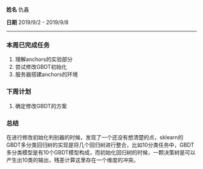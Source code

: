 **姓名** 仇鑫

**日期** 2019/9/2 - 2019/9/8

------

### 本周已完成任务

1. 理解anchors的实验部分
2. 尝试修改GBDT初始化
3. 服务器搭建anchors的环境

### 下周计划

1. 确定修改GBDT的方案

### 总结

在进行修改初始化判别器的时候，发现了一个还没有想清楚的点，sklearn的GBDT多分类回归树的实现是将几个回归树进行整合，比如10分类任务中，GBDT多分类模型是有10个GBDT模型构成，而初始化回归树的时候，一颗决策树是可以产生出10类的输出，残差计算这里存在一个维度的冲突。

